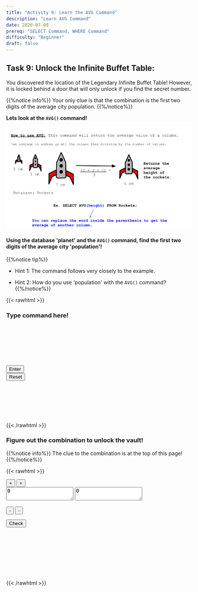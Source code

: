 ```yaml
---
title: "Activity 9: Learn the AVG Command"
description: "Learn AVG Command"
date: 2020-07-08
prereq: "SELECT Command, WHERE Command"
difficulty: "Beginner"
draft: false
---
```

<!-- Links for javascript and CSS needed for drop down logic -->
<link rel="stylesheet" href="../default/_default.css" type="text/css"></link>
<link rel="stylesheet" href="../default/_type.css" type="text/css"></link>
<script type="text/javascript" src="../default/_default.js"></script>
<script type="text/javascript" src="../default/_type.js"></script>
<script type="text/javascript" src="../default/alasql.js"></script>
<script type="text/javascript" src="../default/db.js"></script>

<script type="text/javascript" src="_activity9.js"></script>
<link rel="stylesheet" href="_activity9.css" type="text/css"></link>

<!-- Embed YouTube Video Link here when ready -->


## Task 9: Unlock the Infinite Buffet Table:

You discovered the location of the Legendary Infinite Buffet Table! However, it is locked behind a door that 
will only unlock if you find the secret number. 

{{%notice info%}}
Your only clue is that the combination is the first two digits of the average city population.
{{%/notice%}}

**Lets look at the `AVG()` command!**

![Explain](assets/AVG.png)

#### Using the database 'planet' and the `AVG()` command, find the first two digits of the average city 'population'!
{{%notice tip%}}
* Hint 1: The command follows very closely to the example.

* Hint 2: How do you use 'population' with the `AVG()` command?
{{%/notice%}}
<!-- SQL Type In Activity -->

{{< rawhtml >}}
<div class="terminal_div" id="terminal_div">
    <div class = "outer">
      <h3 id = "commands" contenteditable="true" onclick="document.getElementById('commands').innerHTML = ''"> Type command here!<h3>
    </div>
    <div style="clear: both;"></div> 
    </br></br></br></br></br></br>
    <button class="button button1" onclick="sql()"> Enter </button>
    <div style="clear: both;"></div> 
    <button class = "button reset" onclick="document.getElementById('commands').innerHTML = ''">Reset</button>
  </div>
  <div style="clear: both;"></div> 
  <h1 class="error" id="sqlcommand" style="visibility:hidden"><strong>ERROR INVALID INPUT></strong></h1>
  <table id="table">
    <tr></tr>
  </table>
  <h4 id="story"></h4>

{{< /rawhtml >}}

### Figure out the combination to unlock the vault!
{{%notice info%}}
The clue to the combination is at the top of this page!
{{%/notice%}}

{{< rawhtml >}}

<div class="vault_div" id="vault_div">

  <div id="left_div">
  <button class="button first_up" id = "first_up" onclick="add(1)"> + </button>
  <button class="button sec_up" id = "sec_up" onclick="add(2)"> + </button> 
  
  <div style="clear: both;"></div> 
  
  <textarea class="lock" id="lock1" readonly>0</textarea>
  <textarea class="lock" id="lock2" readonly>0</textarea>
  
  <button class="button first_down" id = "first_down" onclick="subtract(-1)" style="clear:left;"> - </button>
  <button class="button sec_down" id = "sec_down" onclick="subtract(-2)"> - </button>
  </div>

  <div id="right_div">
  <button class="button vault_button" id = "vault_button" onclick="confirm()"> Check </button>
  </div>
  
  <div style="clear: both;"></div> 

</div>

<br>

<h5 id="plot" style="visibility:hidden"> You did it, Space Explorer! You found the Legendary Totem of Fun: Infinite Buffet Table! </h5> 

<!-- Unhide the Infinite Buffet Table -->
<img id="buffet" alt="buffet" style="visibility:hidden"/>

<!-- Tells User to continue mission -->
<div class="resume_plot" id="resume_plot" style="visibility:hidden">
  <div class="alert">
    <span id="check">&#10003;</span>
    You've completed the task! Continue to the next mission!
  </div>
</div>

{{< /rawhtml >}}
